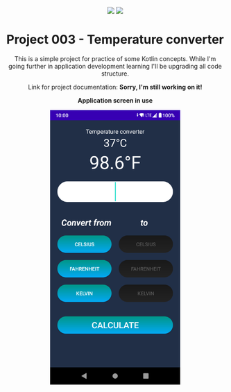 <p align="center">
  <img src="https://badges.pufler.dev/created/joseliojunior/temperature-converter">
  <img src="https://badges.pufler.dev/updated/joseliojunior/temperature-converter">
</p>
<h1 align="center">
  Project 003 - Temperature converter
</h1>
<p align="center">
  This is a simple project for practice of some Kotlin concepts. 
  While I'm going further in application development learning I'll be upgrading all code structure.
</p>
<p align="center">
  Link for project documentation: <b>Sorry, I'm still working on it!</b>
</p>
<p align="center">
  <b>Application screen in use</b>
</p>
<p align="center">
  <img src="appScreenshot.png" width="300px">
</p>

